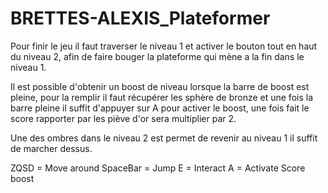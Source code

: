 # BRETTES-ALEXIS_Plateformer

Pour finir le jeu il faut traverser le niveau 1 et activer le bouton tout en haut du niveau 2, afin de faire bouger la plateforme qui mène a la fin dans le niveau 1.

Il est possible d'obtenir un boost de niveau lorsque la barre de boost est pleine, pour la remplir il faut récupérer les sphère de bronze et une fois la barre pleine il suffit d'appuyer sur A pour activer le boost, une fois fait le score rapporter par les piève d'or sera multiplier par 2.

Une des ombres dans le niveau 2 est permet de revenir au niveau 1 il suffit de marcher dessus.

ZQSD = Move around
SpaceBar = Jump
E = Interact
A = Activate Score boost